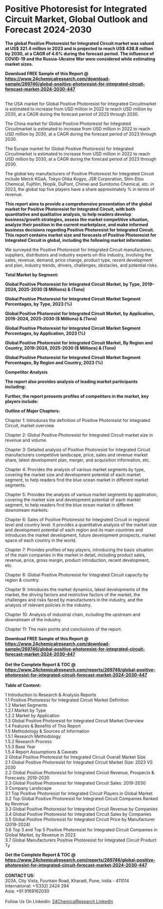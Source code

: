 <h1>Positive Photoresist for Integrated Circuit Market, Global Outlook and Forecast 2024-2030</h1><p><strong>The global Positive Photoresist for Integrated Circuit market was valued at US$ 321.4 million in 2023 and is projected to reach US$ 438.8 million by 2030, at a CAGR of 4.6% during the forecast period. The influence of COVID-19 and the Russia-Ukraine War were considered while estimating market sizes.</strong></p><p>
</p><p></p><div><b>Download FREE Sample of this Report @ 
            <a href="https://www.24chemicalresearch.com/download-sample/269746/global-positive-photoresist-for-integrated-circuit-forecast-market-2024-2030-447">
            https://www.24chemicalresearch.com/download-sample/269746/global-positive-photoresist-for-integrated-circuit-forecast-market-2024-2030-447</a></b></div><br><p>
</p><p>The USA market for Global Positive Photoresist for Integrated Circuitmarket is estimated to increase from USD million in 2022 to reach USD million by 2030, at a CAGR during the forecast period of 2023 through 2030.</p><p>
</p><p>The China market for Global Positive Photoresist for Integrated Circuitmarket is estimated to increase from USD million in 2022 to reach USD million by 2030, at a CAGR during the forecast period of 2023 through 2030.</p><p>
</p><p>The Europe market for Global Positive Photoresist for Integrated Circuitmarket is estimated to increase from USD million in 2022 to reach USD million by 2030, at a CAGR during the forecast period of 2023 through 2030.</p><p>
</p><p>The global key manufacturers of Positive Photoresist for Integrated Circuit include Merck KGaA, Tokyo Ohka Kogyo, JSR Corporation, Shin-Etsu Chemical, Fujifilm, Niopik, DuPont, Chimei and Sumitomo Chemical, etc. in 2023, the global top five players have a share approximately % in terms of revenue.</p><p>
<strong>This report aims to provide a comprehensive presentation of the global market for Positive Photoresist for Integrated Circuit, with both quantitative and qualitative analysis, to help readers develop business/growth strategies, assess the market competitive situation, analyze their position in the current marketplace, and make informed business decisions regarding Positive Photoresist for Integrated Circuit. This report contains market size and forecasts of Positive Photoresist for Integrated Circuit in global, including the following market information:</strong></p><p>
</p><p>
</p><p>We surveyed the Positive Photoresist for Integrated Circuit manufacturers, suppliers, distributors and industry experts on this industry, involving the sales, revenue, demand, price change, product type, recent development and plan, industry trends, drivers, challenges, obstacles, and potential risks.</p><p>
<strong>Total Market by Segment:</strong></p><p>
<strong>Global Positive Photoresist for Integrated Circuit Market, by Type, 2019-2024, 2025-2030 ($ Millions) &amp; (Tons)</strong></p><p>
<strong>Global Positive Photoresist for Integrated Circuit Market Segment Percentages, by Type, 2023 (%)</strong></p><p>
</p><p>
<strong>Global Positive Photoresist for Integrated Circuit Market, by Application, 2019-2024, 2025-2030 ($ Millions) &amp; (Tons)</strong></p><p>
<strong>Global Positive Photoresist for Integrated Circuit Market Segment Percentages, by Application, 2023 (%)</strong></p><p>
</p><p>
<strong>Global Positive Photoresist for Integrated Circuit Market, By Region and Country, 2019-2024, 2025-2030 ($ Millions) &amp; (Tons)</strong></p><p>
<strong>Global Positive Photoresist for Integrated Circuit Market Segment Percentages, By Region and Country, 2023 (%)</strong></p><p>
</p><p>
</p><p></p><p>
</p><p>
<strong>Competitor Analysis</strong></p><p>
<strong>The report also provides analysis of leading market participants including:</strong></p><p>
</p><p>
<strong>Further, the report presents profiles of competitors in the market, key players include:</strong></p><p>
</p><p>
<strong>Outline of Major Chapters:</strong></p><p>
</p><p>Chapter 1: Introduces the definition of Positive Photoresist for Integrated Circuit, market overview.</p><p>
Chapter 2: Global Positive Photoresist for Integrated Circuit market size in revenue and volume.</p><p>
Chapter 3: Detailed analysis of Positive Photoresist for Integrated Circuit manufacturers competitive landscape, price, sales and revenue market share, latest development plan, merger, and acquisition information, etc.</p><p>
Chapter 4: Provides the analysis of various market segments by type, covering the market size and development potential of each market segment, to help readers find the blue ocean market in different market segments.</p><p>
Chapter 5: Provides the analysis of various market segments by application, covering the market size and development potential of each market segment, to help readers find the blue ocean market in different downstream markets.</p><p>
Chapter 6: Sales of Positive Photoresist for Integrated Circuit in regional level and country level. It provides a quantitative analysis of the market size and development potential of each region and its main countries and introduces the market development, future development prospects, market space of each country in the world.</p><p>
Chapter 7: Provides profiles of key players, introducing the basic situation of the main companies in the market in detail, including product sales, revenue, price, gross margin, product introduction, recent development, etc.</p><p>
Chapter 8: Global Positive Photoresist for Integrated Circuit capacity by region &amp; country.</p><p>
Chapter 9: Introduces the market dynamics, latest developments of the market, the driving factors and restrictive factors of the market, the challenges and risks faced by manufacturers in the industry, and the analysis of relevant policies in the industry.</p><p>
Chapter 10: Analysis of industrial chain, including the upstream and downstream of the industry.</p><p>
Chapter 11: The main points and conclusions of the report.</p><div><b>Download FREE Sample of this Report @ 
            <a href="https://www.24chemicalresearch.com/download-sample/269746/global-positive-photoresist-for-integrated-circuit-forecast-market-2024-2030-447">
            https://www.24chemicalresearch.com/download-sample/269746/global-positive-photoresist-for-integrated-circuit-forecast-market-2024-2030-447</a></b></div><br><div><b>Get the Complete Report & TOC @ 
            <a href="https://www.24chemicalresearch.com/reports/269746/global-positive-photoresist-for-integrated-circuit-forecast-market-2024-2030-447">
            https://www.24chemicalresearch.com/reports/269746/global-positive-photoresist-for-integrated-circuit-forecast-market-2024-2030-447</a></b></div><br>
            <b>Table of Content:</b><p>1 Introduction to Research & Analysis Reports<br />
    1.1 Positive Photoresist for Integrated Circuit Market Definition<br />
    1.2 Market Segments<br />
        1.2.1 Market by Type<br />
        1.2.2 Market by Application<br />
    1.3 Global Positive Photoresist for Integrated Circuit Market Overview<br />
    1.4 Features & Benefits of This Report<br />
    1.5 Methodology & Sources of Information<br />
        1.5.1 Research Methodology<br />
        1.5.2 Research Process<br />
        1.5.3 Base Year<br />
        1.5.4 Report Assumptions & Caveats<br />
2 Global Positive Photoresist for Integrated Circuit Overall Market Size<br />
    2.1 Global Positive Photoresist for Integrated Circuit Market Size: 2023 VS 2030<br />
    2.2 Global Positive Photoresist for Integrated Circuit Revenue, Prospects & Forecasts: 2019-2030<br />
    2.3 Global Positive Photoresist for Integrated Circuit Sales: 2019-2030<br />
3 Company Landscape<br />
    3.1 Top Positive Photoresist for Integrated Circuit Players in Global Market<br />
    3.2 Top Global Positive Photoresist for Integrated Circuit Companies Ranked by Revenue<br />
    3.3 Global Positive Photoresist for Integrated Circuit Revenue by Companies<br />
    3.4 Global Positive Photoresist for Integrated Circuit Sales by Companies<br />
    3.5 Global Positive Photoresist for Integrated Circuit Price by Manufacturer (2019-2024)<br />
    3.6 Top 3 and Top 5 Positive Photoresist for Integrated Circuit Companies in Global Market, by Revenue in 2023<br />
    3.7 Global Manufacturers Positive Photoresist for Integrated Circuit Product Ty</p><div><b>Get the Complete Report & TOC @ 
            <a href="https://www.24chemicalresearch.com/reports/269746/global-positive-photoresist-for-integrated-circuit-forecast-market-2024-2030-447">
            https://www.24chemicalresearch.com/reports/269746/global-positive-photoresist-for-integrated-circuit-forecast-market-2024-2030-447</a></b></div><br><b>CONTACT US:</b><br>
            203A, City Vista, Fountain Road, Kharadi, Pune, India - 411014<br>
            International: +1(332) 2424 294<br>
            Asia: +91 9169162030 <br><br>
            Follow Us On LinkedIn: <a href="https://www.linkedin.com/company/24chemicalresearch/">24ChemicalResearch LinkedIn</a>